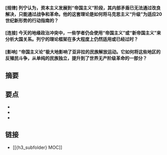 #### [规律] 列宁认为，资本主义发展到“帝国主义”阶段，其内部矛盾已无法通过改良解决，只能通过战争和革命。他的这套理论是如何将马克思主义“升级”为适应20世纪新形势的行动指南的？


#### [连接] 今天的地缘政治冲突中，一些学者仍会使用“帝国主义”或“新帝国主义”来分析大国关系。列宁的理论框架在多大程度上仍然适用或已经过时？


#### [影响] “帝国主义论”极大地影响了亚非拉的民族解放运动。它如何将这些地区的反殖民斗争，从单纯的民族独立，提升到了世界无产阶级革命的一部分？


## 摘要


## 要点

- 
- 
- 

## 链接

- [[{h3_subfolder} MOC]]
